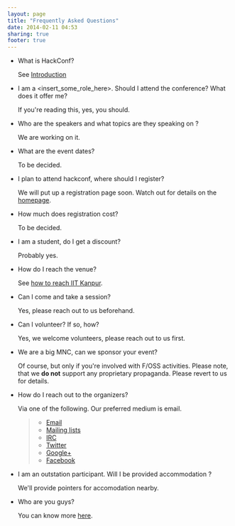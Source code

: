 ```yaml
---
layout: page
title: "Frequently Asked Questions"
date: 2014-02-11 04:53
sharing: true
footer: true
---
```


- What is HackConf?

    See [Introduction](/#Introduction)

- I am a <insert_some_role_here>. Should I attend the conference? What
  does it offer me?

    If you're reading this, yes, you should.

- Who are the speakers and what topics are they speaking on ?

    We are working on it.

- What are the event dates?

    To be decided.

- I plan to attend hackconf, where should I register?

    We will put up a registration page soon. Watch out for details on
    the [homepage](/).

- How much does registration cost?

    To be decided.

- I am a student, do I get a discount?

    Probably yes.

- How do I reach the venue?

  See
  [how to reach IIT Kanpur](http://cse.iitk.ac.in/links/howtoreach.html).

- Can I come and take a session?

    Yes, please reach out to us beforehand.

- Can I volunteer? If so, how?

    Yes, we welcome volunteers, please reach out to us first.

- We are a big MNC, can we sponsor your event?

    Of course, but only if you're involved with F/OSS activities. Please
    note, that we **do not** support any proprietary propaganda. Please
    revert to us for details.

- How do I reach out to the organizers?

    Via one of the following. Our preferred medium is email.

    >  - [Email](mailto:organizers@hackconf.in)
    >  - [Mailing lists](https://lists.hackconf.in)
    >  - [IRC](irc://chat.freenode.net/#hackconf)
    >  - [Twitter](https://twitter.com/_hackconf)
    >  - [Google+](http://gplus.to/hackconf)
    >  - [Facebook](https://fb.me/hackconf)
    <!-- TODO: Make css take care of font and spacing -->

- I am an outstation participant. Will I be provided accommodation ?

    We'll provide pointers for accomodation nearby.

- Who are you guys?

    You can know more [here](/about).

